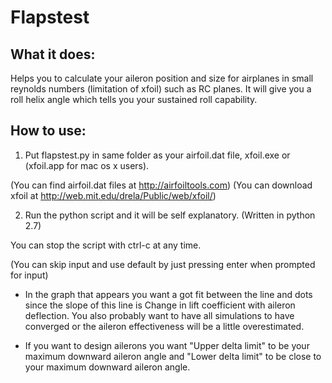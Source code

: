 # Flapstest
## What it does:
  Helps you to calculate your aileron position and size for airplanes in small reynolds numbers (limitation of xfoil) such as RC planes. It will give you a roll helix angle which tells you your sustained roll capability. 
  
## How to use:
1. Put flapstest.py in same folder as your airfoil.dat file, xfoil.exe or (xfoil.app for mac os x users).

  (You can find airfoil.dat files at http://airfoiltools.com)
  (You can download xfoil at http://web.mit.edu/drela/Public/web/xfoil/)
  
2. Run the python script and it will be self explanatory. (Written in python 2.7)

  You can stop the script with ctrl-c at any time.

  (You can skip input and use default by just pressing enter when prompted for input)
  
 * In the graph that appears you want a got fit between the line and dots since the slope of this line is Change in lift coefficient with aileron deflection. You also probably want to have all simulations to have converged or the aileron effectiveness will be a little overestimated.

* If you want to design ailerons you want "Upper delta limit" to be your maximum downward aileron angle and "Lower delta limit" to be close to your maximum downward aileron angle.
